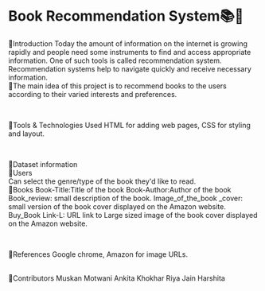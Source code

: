 # Book Recommendation System📚🔲
🔲Introduction
   Today the amount of information on the internet is growing rapidly and people need some instruments to find and access appropriate information. One of such tools is    called recommendation system. Recommendation systems help to navigate quickly and receive necessary information.                                                     
📌The main idea of this project is to recommend books to the users according to their varied interests and preferences.             

<br />


🔲Tools & Technologies Used
  HTML for adding web pages, CSS for styling and layout.

<br />
                                                                                                                                                                       
                                                                                                                                                                       
🔲Dataset information                                                                                                                                                 
  📌Users                                                                                                                                                             
    Can select the genre/type of the book they'd like to read. <br />
  📌Books
    Book-Title:Title of the book
    Book-Author:Author of the book
    Book_review: small description of the book.
    Image_of_the_book _cover: small version of the book cover displayed on the Amazon website.
    Buy_Book Link-L: URL link to Large sized image of the book cover displayed on the Amazon website.

 <br /> 
 
 
🔲References
  Google chrome, Amazon for image URLs.


<br />                                                                                                                                                                           
🔲Contributors
  Muskan Motwani
  Ankita Khokhar
  Riya Jain
  Harshita








